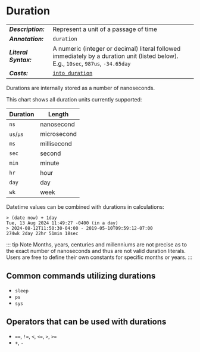 # Duration

|                       |                                                                                                                                    |
| --------------------- | ---------------------------------------------------------------------------------------------------------------------------------- |
| **_Description:_**    | Represent a unit of a passage of time                                                                                              |
| **_Annotation:_**     | `duration`                                                                                                                         |
| **_Literal Syntax:_** | A numeric (integer or decimal) literal followed immediately by a duration unit (listed below). E.g., `10sec`, `987us`, `-34.65day` |
| **_Casts:_**          | [`into duration`](/commands/docs/into_duration.md)                                                                                 |

Durations are internally stored as a number of nanoseconds.

This chart shows all duration units currently supported:

| Duration  | Length      |
| --------- | ----------- |
| `ns`      | nanosecond  |
| `us`/`μs` | microsecond |
| `ms`      | millisecond |
| `sec`     | second      |
| `min`     | minute      |
| `hr`      | hour        |
| `day`     | day         |
| `wk`      | week        |

Datetime values can be combined with durations in calculations:

```nu
> (date now) + 1day
Tue, 13 Aug 2024 11:49:27 -0400 (in a day)
> 2024-08-12T11:50:30-04:00 - 2019-05-10T09:59:12-07:00
274wk 2day 22hr 51min 18sec
```

::: tip Note
Months, years, centuries and millenniums are not precise as to the exact
number of nanoseconds and thus are not valid duration literals. Users are free to define
their own constants for specific months or years.
:::

## Common commands utilizing durations

- `sleep`
- `ps`
- `sys`

## Operators that can be used with durations

- `==`, `!=`, `<`, `<=`, `>`, `>=`
- `+`, `-`
